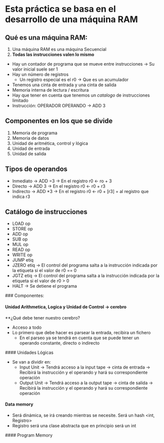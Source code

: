 # Esta práctica se basa en el desarrollo de una máquina RAM

## Qué es una máquina RAM:
1. Una máquina RAM es una máquina Secuencial
2. **Todas las instrucciones valen lo mismo**
- Hay un contador de programa que se mueve entre instrucciones -> Su valor inicial suele ser 1
- Hay un número de registros
  - Un registro especial es el r0 -> Que es un acumulador
- Tenemos una cinta de entrada y una cinta de salida
- Memoria interna de lectura / escritura
- Hay que tener en cuenta que tenemos un *catalogo* de instrucciones limitado
- Instrucción: OPERADOR OPERANDO -> ADD 3

## Componentes en los que se divide
1. Memoria de programa
2. Memoria de datos
3. Unidad de aritmética, control y lógica
4. Unidad de entrada
5. Unidad de salida

## Tipos de operandos
- Inmediato -> ADD =3 -> En el registro r0 <- ro + 3
- Directo -> ADD 3 -> En el registro r0 <- r0 + r3
- Indirecto -> ADD *3 -> En el registro r0 <- r0 + [r3] = al registro que indica r3

## Catálogo de instrucciones
- LOAD op
- STORE op
- ADD op
- SUB op
- MUL op
- READ op
- WRITE op
- JUMP etiq
- JZERO etiq -> El control del programa salta a la instrucción indicada por la etiqueta si el valor de r0 == 0
- JGTZ etiq -> El control del programa salta a la instrucción indicada por la etiqueta si el valor de r0 > 0
- HALT -> Se detiene el programa

### Componentes:
#### Unidad Arithmetica, Logica y Unidad de Control -> cerebro
**¿Qué debe tener nuestro cerebro?
- Acceso a todo
- Lo primero que debe hacer es parsear la entrada, recibira un fichero
  - En el parseo ya se tendrá en cuenta que se puede tener un operando constante, directo o indirecto

#### Unidades Lógicas
- Se van a dividir en:
  - Input Unit -> Tendrá acceso a la input tape -> cinta de entrada
               -> Recibirá la instrucción y el operando y hará su correspondiente operación
  - Output Unit -> Tendrá acceso a la output tape -> cinta de salida
               -> Recibirá la instrucción y el operando y hará su        correspondiente operación

#### Data memory
- Será dinámica, se irá creando mientras se necesite. Será un hash <int, Registro>
- Registro será una clase abstracta que en principio será un int

#### Program Memory
